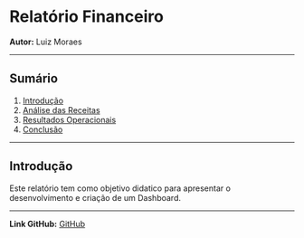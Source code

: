 # Relatório Financeiro

**Autor:** Luiz Moraes  

---

## Sumário

1. [Introdução](#introdução)
2. [Análise das Receitas](#análise-das-receitas)
3. [Resultados Operacionais](#resultados-operacionais)
4. [Conclusão](#conclusão)

---

## Introdução

Este relatório tem como objetivo didatico para apresentar o desenvolvimento e criação de um Dashboard.

---

**Link GitHub:**  [GitHub](https://github.com/Loxzfusion)
